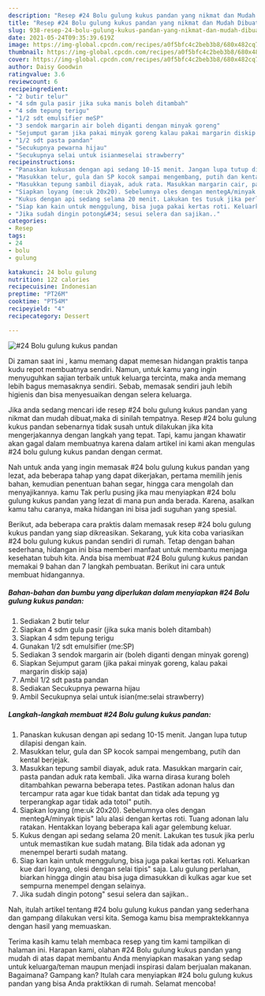 ```yaml
---
description: "Resep #24 Bolu gulung kukus pandan yang nikmat dan Mudah Dibuat"
title: "Resep #24 Bolu gulung kukus pandan yang nikmat dan Mudah Dibuat"
slug: 938-resep-24-bolu-gulung-kukus-pandan-yang-nikmat-dan-mudah-dibuat
date: 2021-05-24T09:35:39.619Z
image: https://img-global.cpcdn.com/recipes/a0f5bfc4c2beb3b8/680x482cq70/24-bolu-gulung-kukus-pandan-foto-resep-utama.jpg
thumbnail: https://img-global.cpcdn.com/recipes/a0f5bfc4c2beb3b8/680x482cq70/24-bolu-gulung-kukus-pandan-foto-resep-utama.jpg
cover: https://img-global.cpcdn.com/recipes/a0f5bfc4c2beb3b8/680x482cq70/24-bolu-gulung-kukus-pandan-foto-resep-utama.jpg
author: Daisy Goodwin
ratingvalue: 3.6
reviewcount: 6
recipeingredient:
- "2 butir telur"
- "4 sdm gula pasir jika suka manis boleh ditambah"
- "4 sdm tepung terigu"
- "1/2 sdt emulsifier meSP"
- "3 sendok margarin air boleh diganti dengan minyak goreng"
- "Sejumput garam jika pakai minyak goreng kalau pakai margarin diskip saja"
- "1/2 sdt pasta pandan"
- "Secukupnya pewarna hijau"
- "Secukupnya selai untuk isianmeselai strawberry"
recipeinstructions:
- "Panaskan kukusan dengan api sedang 10-15 menit. Jangan lupa tutup dilapisi dengan kain."
- "Masukkan telur, gula dan SP kocok sampai mengembang, putih dan kental berjejak."
- "Masukkan tepung sambil diayak, aduk rata. Masukkan margarin cair, pasta pandan aduk rata kembali. Jika warna dirasa kurang boleh ditambahkan pewarna beberapa tetes. Pastikan adonan halus dan tercampur rata agar kue tidak bantat dan tidak ada tepung yg terperangkap agar tidak ada totol&#34; putih."
- "Siapkan loyang (me:uk 20x20). Sebelumnya oles dengan mentegA/minyak tipis&#34; lalu alasi dengan kertas roti. Tuang adonan lalu ratakan. Hentakkan loyang beberapa kali agar gelembung keluar."
- "Kukus dengan api sedang selama 20 menit. Lakukan tes tusuk jika perlu untuk memastikan kue sudah matang. Bila tidak ada adonan yg menempel berarti sudah matang."
- "Siap kan kain untuk menggulung, bisa juga pakai kertas roti. Keluarkan kue dari loyang, olesi dengan selai tipis&#34; saja. Lalu gulung perlahan, biarkan hingga dingin atau bisa juga dimasukkan di kulkas agar kue set sempurna menempel dengan selainya."
- "Jika sudah dingin potong&#34; sesui selera dan sajikan.."
categories:
- Resep
tags:
- 24
- bolu
- gulung

katakunci: 24 bolu gulung 
nutrition: 122 calories
recipecuisine: Indonesian
preptime: "PT26M"
cooktime: "PT54M"
recipeyield: "4"
recipecategory: Dessert

---
```



![#24 Bolu gulung kukus pandan](https://img-global.cpcdn.com/recipes/a0f5bfc4c2beb3b8/680x482cq70/24-bolu-gulung-kukus-pandan-foto-resep-utama.jpg)

Di zaman  saat ini , kamu memang dapat memesan hidangan praktis tanpa kudu repot membuatnya sendiri. Namun, untuk kamu yang ingin menyuguhkan sajian terbaik untuk keluarga tercinta, maka anda memang lebih bagus memasaknya sendiri. Sebab, memasak sendiri jauh lebih higienis dan bisa menyesuaikan dengan selera keluarga.

Jika anda sedang mencari ide resep #24 bolu gulung kukus pandan yang nikmat dan mudah dibuat,maka di sinilah tempatnya. Resep #24 bolu gulung kukus pandan  sebenarnya tidak susah untuk dilakukan jika kita mengerjakannya dengan langkah yang tepat. Tapi, kamu jangan khawatir akan gagal dalam membuatnya 
karena dalam artikel ini kami akan mengulas #24 bolu gulung kukus pandan dengan cermat.  



Nah untuk anda yang ingin memasak #24 bolu gulung kukus pandan yang lezat, ada beberapa tahap yang dapat dikerjakan, pertama memilih jenis bahan, kemudian penentuan bahan segar, hingga cara mengolah dan menyajikannya. kamu Tak perlu pusing jika mau menyiapkan #24 bolu gulung kukus pandan yang lezat di mana pun anda berada. Karena, asalkan kamu  tahu caranya, maka hidangan ini bisa jadi suguhan yang spesial.

Berikut, ada beberapa cara praktis  dalam memasak resep #24 bolu gulung kukus pandan yang siap dikreasikan. Sekarang, yuk kita coba variasikan #24 bolu gulung kukus pandan sendiri di rumah. Tetap dengan bahan sederhana, hidangan ini bisa memberi manfaat untuk membantu menjaga kesehatan tubuh kita. Anda bisa membuat #24 Bolu gulung kukus pandan memakai 9 bahan dan 7 langkah pembuatan. Berikut ini cara untuk membuat hidangannya.

<!--inarticleads1-->

##### Bahan-bahan dan bumbu yang diperlukan dalam menyiapkan #24 Bolu gulung kukus pandan:

1. Sediakan 2 butir telur
1. Siapkan 4 sdm gula pasir (jika suka manis boleh ditambah)
1. Siapkan 4 sdm tepung terigu
1. Gunakan 1/2 sdt emulsifier (me:SP)
1. Sediakan 3 sendok margarin air (boleh diganti dengan minyak goreng)
1. Siapkan Sejumput garam (jika pakai minyak goreng, kalau pakai margarin diskip saja)
1. Ambil 1/2 sdt pasta pandan
1. Sediakan Secukupnya pewarna hijau
1. Ambil Secukupnya selai untuk isian(me:selai strawberry)




<!--inarticleads2-->

##### Langkah-langkah membuat #24 Bolu gulung kukus pandan:

1. Panaskan kukusan dengan api sedang 10-15 menit. Jangan lupa tutup dilapisi dengan kain.
1. Masukkan telur, gula dan SP kocok sampai mengembang, putih dan kental berjejak.
1. Masukkan tepung sambil diayak, aduk rata. Masukkan margarin cair, pasta pandan aduk rata kembali. Jika warna dirasa kurang boleh ditambahkan pewarna beberapa tetes. Pastikan adonan halus dan tercampur rata agar kue tidak bantat dan tidak ada tepung yg terperangkap agar tidak ada totol&#34; putih.
1. Siapkan loyang (me:uk 20x20). Sebelumnya oles dengan mentegA/minyak tipis&#34; lalu alasi dengan kertas roti. Tuang adonan lalu ratakan. Hentakkan loyang beberapa kali agar gelembung keluar.
1. Kukus dengan api sedang selama 20 menit. Lakukan tes tusuk jika perlu untuk memastikan kue sudah matang. Bila tidak ada adonan yg menempel berarti sudah matang.
1. Siap kan kain untuk menggulung, bisa juga pakai kertas roti. Keluarkan kue dari loyang, olesi dengan selai tipis&#34; saja. Lalu gulung perlahan, biarkan hingga dingin atau bisa juga dimasukkan di kulkas agar kue set sempurna menempel dengan selainya.
1. Jika sudah dingin potong&#34; sesui selera dan sajikan..




Nah, itulah artikel tentang  #24 bolu gulung kukus pandan  yang sederhana dan gampang dilakukan versi kita. Semoga kamu bisa mempraktekkannya dengan hasil yang memuaskan. 

Terima kasih kamu telah membaca resep yang tim kami tampilkan di halaman ini. Harapan kami, olahan  #24 Bolu gulung kukus pandan yang mudah di atas dapat membantu Anda menyiapkan masakan yang sedap untuk keluarga/teman maupun menjadi inspirasi dalam berjualan makanan. Bagaimana? Gampang kan? Itulah cara menyiapkan #24 bolu gulung kukus pandan yang bisa Anda praktikkan di rumah. Selamat mencoba!

